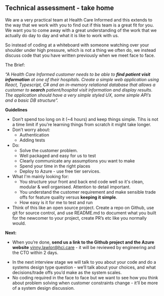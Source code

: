 ## Technical assessment - take home 

We are a very practical team at Health Care Informed and this extends to the way that we work with you to find out if this team is a great fit for you. We want you to come away with a great understanding of the work that we actually do day to day and what it is like to work with us. 

So instead of coding at a whiteboard with someone watching over your shoulder under high pressure, which is not a thing we often do, we instead discuss code that you have written previously when we meet face to face.

The Brief:

_“A Health Care Informed customer needs to be able to_ **_find patient visit information_** _at one of their hospitals. Create a simple web application using React, Typescript, C# and an in-memory relational database that allows a customer to_ **_search_** _patient/hospital visit information and display results. The application should have a very simple styled UX, some simple API’s and a basic DB structure”._

**Guidelines**

* Don’t spend too long on it (~4 hours) and keep things simple. Tihs is not a time limit if you're learning things from scratch it might take longer.
* Don’t worry about:
  * Authentication 
  * Adding tests
* Do:
  *  Solve the customer problem. 
  *  Well packaged and easy for us to test
  *  Clearly communicate any assumptions you want to make
  *  Spend your time in the right places
  *  Deploy to Azure - use free tier services.
* What I'm mainly looking for:
  * You structure your front and back end code well so it's clean, modular & well organised. Attention to detail important.
  * You understand the customer requirement and make sensible trade offs for feature quality versus **keeping it simple**.
  * How easy is it for me to test and run
* Think of this like an open source project. Create a repo on Github, use git for source control, and use README.md to document what you built for the newcomer to your project, create PR’s etc like you normally would.

**Next:** 

* When you’re done, **send us a link to the Github project and the Azure website** vinny.lawlor@hci.care - it will be reviewed by engineering and the CTO within 2 days.

<!---->

* In the next interview stage we will talk to you about your code and do a systems design type question - we’ll talk about your choices, and what decisions/trade offs you’d make as the system scales.
* No coding required in the face to face but we want to see how you think about problem solving when customer constraints change - it’ll be more of a system design discussion.
